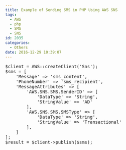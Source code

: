 ```yaml
---
title: Example of Sending SMS in PHP Using AWS SNS
tags:
  - AWS
  - php
  - SMS
  - SNS
id: 2035
categories:
  - Others
date: 2016-12-29 10:39:07
---
```



<pre class="lang:php decode:true " >$client = AWS::createClient('Sns');
$sms = [
	'Message' =&gt; 'sms_content',
	'PhoneNumber' =&gt; 'sms_recipient',
	'MessageAttributes' =&gt; [
		'AWS.SNS.SMS.SenderID' =&gt; [
			'DataType' =&gt; 'String',
			'StringValue' =&gt; 'AD'
		],
		'AWS.SNS.SMS.SMSType' =&gt; [
			'DataType' =&gt; 'String',
			'StringValue' =&gt; 'Transactional'
		],
	]
];
$result = $client-&gt;publish($sms);</pre>
